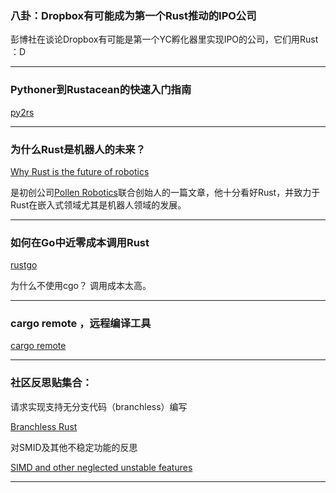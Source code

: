 ### 八卦：Dropbox有可能成为第一个Rust推动的IPO公司

彭博社在谈论Dropbox有可能是第一个YC孵化器里实现IPO的公司，它们用Rust ：D

---

###  Pythoner到Rustacean的快速入门指南

[py2rs](https://github.com/rochacbruno/py2rs)

---

### 为什么Rust是机器人的未来？

[Why Rust is the future of robotics](https://medium.com/pollenrobotics/why-rust-is-the-future-of-robotics-81d7fb68fe37)

是初创公司[Pollen Robotics](https://www.pollen-robotics.com/)联合创始人的一篇文章，他十分看好Rust，并致力于Rust在嵌入式领域尤其是机器人领域的发展。

---

### 如何在Go中近零成本调用Rust

[rustgo](https://blog.filippo.io/rustgo/)


为什么不使用cgo？ 调用成本太高。

---

### cargo remote ，远程编译工具

[cargo remote](https://www.reddit.com/r/rust/comments/7pn6pa/cargo_remote_build_server_support_for_cargo/)

---

### 社区反思贴集合：


请求实现支持无分支代码（branchless）编写

[Branchless Rust](https://bluejekyll.github.io/blog/rust/2018/01/10/branchless-rust.html)


对SMID及其他不稳定功能的反思

[SIMD and other neglected unstable features](https://hsivonen.fi/rust2018/)

---
